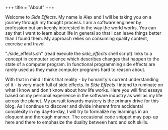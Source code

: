 +++
title = "About"
+++

Welcome to *Side Effects*. 
My name is Alex and I will be taking you on a journey through my thought process.
I am a software engineer by profession but am keenly interested in the way the world works. 
You can say that I want to learn about life in general so that I can leave things better than I found them. 
My approach relies on consuming quality content, exercise and travel.

"./side_effects.sh" (read execute the _side_effects_ shell script) links to a concept in computer science which describes 
changes that happen to the state of a computer program.
In functional programming side effects are rarely used as they make computer programs hard to reason about.

With that in mind I think that reality - by humanity's current understanding of it - is very much full of side effects. 
In *Side Effects* I intend to ruminate on what I know and don't know about how life works. 
Here you will find essays based on my personal experience in the software industry as well as my life across the planet.
My pursuit towards mastery is the primary drive for this blog. 
As I continue to discover and divide inherent from accidental complexity in my day-to-day, I will try to formalize my 
learnings in an eloquent and thorough manner.
The occasional code snippet may pop-up here and there to emphasize the duality between hard and soft skills.

